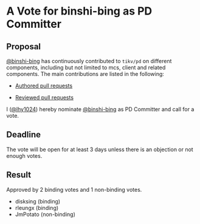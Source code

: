 # A Vote for binshi-bing as PD Committer

## Proposal

[@binshi-bing](https://github.com/binshi-bing) has continuously contributed to `tikv/pd` on different components, including but not limited to mcs, client and related components. The main contributions are listed in the following:

* [Authored pull requests](https://github.com/tikv/pd/pulls?q=is%3Apr+author%3Abinshi-bing+is%3Amerged)

* [Reviewed pull requests](https://github.com/tikv/pd/pulls?q=is%3Apr+reviewed-by%3Abinshi-bing)

I ([@lhy1024](https://github.com/lhy1024)) hereby nominate [@binshi-bing](https://github.com/binshi-bing) as PD Committer and call for a vote.

## Deadline

The vote will be open for at least 3 days unless there is an objection or not enough votes.

## Result

Approved by 2 binding votes and 1 non-binding votes.

* disksing (binding)
* rleungx (binding)
* JmPotato (non-binding)

